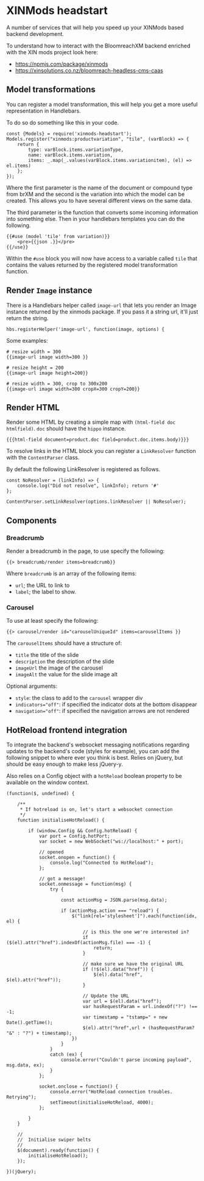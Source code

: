# XINMods headstart

A number of services that will help you speed up your XINMods based backend development.

To understand how to interact with the BloomreachXM backend enriched with the XIN mods project look here:

* https://npmjs.com/package/xinmods
* https://xinsolutions.co.nz/bloomreach-headless-cms-caas

## Model transformations

You can register a model transformation, this will help you get a more useful representation in Handlebars.

To do so do something like this in your code. 

    const {Models} = require('xinmods-headstart');
    Models.register("xinmods:productvariation", "tile", (varBlock) => {
        return {
            type: varBlock.items.variationType,
            name: varBlock.items.variation,
            items: _.map(_.values(varBlock.items.variationitem), (el) => el.items)
        };
    });

Where the first parameter is the name of the document or compound type from brXM and the second
is the variation into which the model can be created. This allows you to have several different views on
the same data.

The third parameter is the function that converts some incoming information into something else. Then 
in your handlebars templates you can do the following. 

    {{#use (model 'tile' from variation)}}
        <pre>{{json .}}</pre>
    {{/use}}

Within the `#use` block you will now have access to a variable called `tile` that contains the values
returned by the registered model transformation function. 

## Render `Image` instance

There is a Handlebars helper called `image-url` that lets you render an Image instance
returned by the xinmods package. If you pass it a string url, it'll just return the string. 

	hbs.registerHelper('image-url', function(image, options) {

Some examples:

    # resize width = 300
    {{image-url image width=300 }}

    # resize height = 200
    {{image-url image height=200}}           

    # resize width = 300, crop to 300x200
    {{image-url image width=300 cropX=300 cropY=200}}    


## Render HTML

Render some HTML by creating a simple map with `(html-field doc htmlfield)`. `doc` should have the `hippo` instance.

    {{{html-field document=product.doc field=product.doc.items.body)}}}

To resolve links in the HTML block you can register a `LinkResolver` function with the `ContentParser` class.

By default the following LinkResolver is registered as follows.

    const NoResolver = (linkInfo) => { 
        console.log("Did not resolve", linkInfo); return '#'
    };

    ContentParser.setLinkResolver(options.linkResolver || NoResolver);

## Components

### Breadcrumb

Render a breadcrumb in the page, to use specify the following:

    {{> breadcrumb/render items=breadcrumb}}

Where `breadcrumb` is an array of the following items:

* `url`; the URL to link to
* `label`; the label to show. 

### Carousel

To use at least specify the following:

    {{> carousel/render id="carouselUniqueId" items=carouselItems }}

The `carouselItems` should have a structure of: 

* `title` the title of the slide
* `description` the description of the slide
* `imageUrl` the image of the carousel
* `imageAlt` the value for the slide image alt

Optional arguments:

* `style`: the class to add to the `carousel` wrapper div
* `indicators="off"`: if specified the indicator dots at the bottom disappear
* `navigation="off"`: if specified the navigation arrows are not rendered

## HotReload frontend integration

To integrate the backend's websocket messaging notifications regarding updates to the backend's code 
(styles for example), you can add the following snippet to where ever you think is best. Relies on jQuery, but
should be easy enough to make less jQuery-y.

Also relies on a Config object with a `hotReload` boolean property to be available on the window context. 
    
    (function($, undefined) {
    
        /**
         * If hotreload is on, let's start a websocket connection
         */
        function initialiseHotReload() {

            if (window.Config && Config.hotReload) {
                var port = Config.hotPort;
                var socket = new WebSocket("ws://localhost:" + port);
    
                // opened
                socket.onopen = function() {
                    console.log("Connected to HotReload");
                };
    
                // got a message!
                socket.onmessage = function(msg) {
                    try {
    
                        const actionMsg = JSON.parse(msg.data);
    
                        if (actionMsg.action === "reload") {
                            $("link[rel='stylesheet']").each(function(idx, el) {
    
                                // is this the one we're interested in?
                                if ($(el).attr("href").indexOf(actionMsg.file) === -1) {
                                    return;
                                }
    
                                // make sure we have the original URL
                                if (!$(el).data("href")) {
                                    $(el).data("href", $(el).attr("href"));
                                }
    
                                // Update the URL
                                var url = $(el).data("href");
                                var hasRequestParam = url.indexOf("?") !== -1;
                                var timestamp = "tstamp=" + new Date().getTime();
                                $(el).attr("href",url + (hasRequestParam? "&" : "?") + timestamp);
                            })
                        }
                    }
                    catch (ex) {
                        console.error("Couldn't parse incoming payload", msg.data, ex);
                    }
                };
    
                socket.onclose = function() {
                    console.error("HotReload connection troubles. Retrying");
                    setTimeout(initialiseHotReload, 4000);
                };
    
            }
        }
    
        //
        //  Initialise swiper belts
        //
        $(document).ready(function() {
            initialiseHotReload();
        });
    
    })(jQuery);
